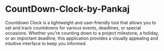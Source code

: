 # CountDown-Clock-by-Pankaj
Countdown Clock is a lightweight and user-friendly tool that allows you to set and track countdowns for various events, deadlines, or special occasions. Whether you're counting down to a project milestone, a holiday, or an important deadline, this application provides a visually appealing and intuitive interface to keep you informed.

